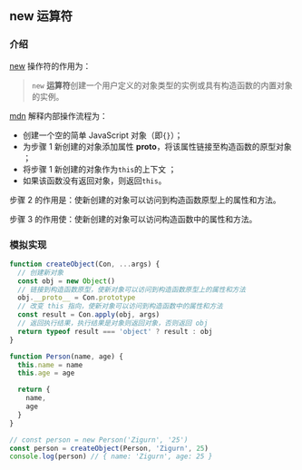 ## new 运算符

### 介绍

[new](https://developer.mozilla.org/zh-CN/docs/Web/JavaScript/Reference/Operators/new) 操作符的作用为：

> `new` **运算符**创建一个用户定义的对象类型的实例或具有构造函数的内置对象的实例。

 [mdn](https://developer.mozilla.org/zh-CN/docs/Web/JavaScript/Reference/Operators/new) 解释内部操作流程为：

- 创建一个空的简单 JavaScript 对象（即`{}`）；
- 为步骤 1 新创建的对象添加属性 **__proto__**，将该属性链接至构造函数的原型对象 ；
- 将步骤 1 新创建的对象作为`this`的上下文 ；
- 如果该函数没有返回对象，则返回`this`。

步骤 2 的作用是：使新创建的对象可以访问到构造函数原型上的属性和方法。

步骤 3  的作用使：使新创建的对象可以访问构造函数中的属性和方法。

### 模拟实现

```js
function createObject(Con, ...args) {
  // 创建新对象
  const obj = new Object()
  // 链接到构造函数原型，使新对象可以访问到构造函数原型上的属性和方法
  obj.__proto__ = Con.prototype
  // 改变 this 指向，使新对象可以访问到构造函数中的属性和方法
  const result = Con.apply(obj, args)
  // 返回执行结果，执行结果是对象则返回对象，否则返回 obj
  return typeof result === 'object' ? result : obj
}

function Person(name, age) {
  this.name = name
  this.age = age

  return {
    name,
    age
  }
}

// const person = new Person('Zigurn', '25')
const person = createObject(Person, 'Zigurn', 25)
console.log(person) // { name: 'Zigurn', age: 25 }
```